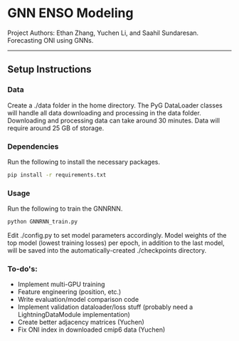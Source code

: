 # GNN ENSO Modeling
Project Authors: Ethan Zhang, Yuchen Li, and Saahil Sundaresan. Forecasting ONI using GNNs.

--------------------

## Setup Instructions
### Data
Create a ./data folder in the home directory. The PyG DataLoader classes will handle all data downloading and processing in the data folder. Downloading and processing data can take around 30 minutes. Data will require around 25 GB of storage.

### Dependencies
Run the following to install the necessary packages.
```sh
pip install -r requirements.txt
```

### Usage
Run the following to train the GNNRNN.
```sh
python GNNRNN_train.py
```
Edit ./config.py to set model parameters accordingly. Model weights of the top model (lowest training losses) per epoch, in addition to the last model, will be saved into the automatically-created ./checkpoints directory.

### To-do's:
- Implement multi-GPU training
- Feature engineering (position, etc.)
- Write evaluation/model comparison code
- Implement validation dataloader/loss stuff (probably need a LightningDataModule implementation)
- Create better adjacency matrices (Yuchen)
- Fix ONI index in downloaded cmip6 data (Yuchen) 

